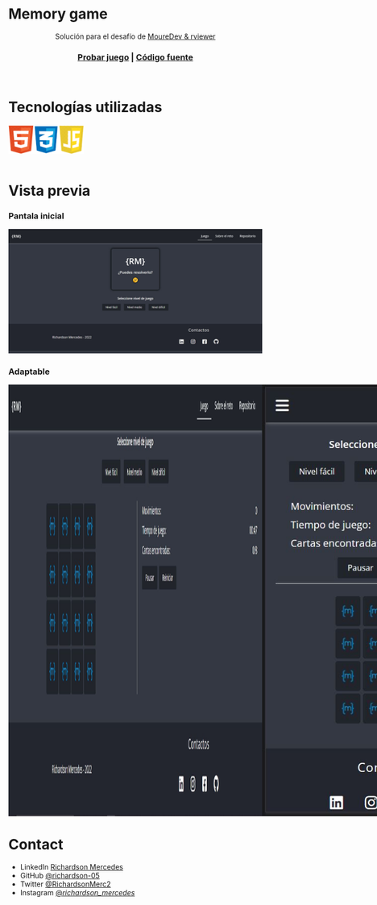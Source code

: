 # Memory game

<div align="center">
  Solución para el desafío de <a href="https://go.rviewer.io/dev-memory-game-es/">MoureDev & rviewer</a>
  
  <h3>
    <a href="https://richardson-05.github.io/memory_game/">Probar juego</a>
    <span> | </span>
    <a href="https://github.com/richardson-05/memory_game">Código fuente</a>
  </h3>
</div>

<br />

# Tecnologías utilizadas
<div style="display: flex">
  <img src="./img/1.png" width="50"/>
  <img src="./img/2.png" width="50"/>
  <img src="./img/3.png" width="50"/>
</div>

<br />

# Vista previa
<h3>Pantala inicial</h3>
<img src="./img/muestras/inicio.JPG" />

<h3>Adaptable</h3>
<div style="display:flex">
  <img src="./img/muestras/nivel_facil.JPG" />
<img src="./img/muestras/movil_facil.JPG" />
  </div>

# Contact
- LinkedIn [Richardson Mercedes](https://www.linkedin.com/in/richardson-mercedes-ab84241ab/)
- GitHub [@richardson-05](https://github.com/richardson-05)
- Twitter [@RichardsonMerc2](https://twitter.com/RichardsonMerc2)
- Instagram [@_richardson_mercedes_](https://www.instagram.com/_richardson_mercedes_/)
